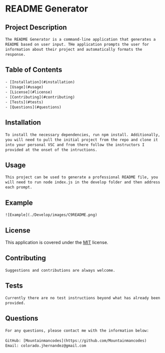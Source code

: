   # README Generator

  ## Project Description
    
    The README Generator is a command-line application that generates a README based on user input. THe application prompts the user for information about their project and automatically formats the response.
    
  ## Table of Contents
    
    - [Installation](#installation)
    - [Usage](#usage)
    - [License](#license)
    - [Contributing](#contributing)
    - [Tests](#tests)
    - [Questions](#questions)
    
  ## Installation
    
    To install the necessary dependencies, run npm install. Additionally, you will need to pull the initial project from the repo and clone it into your personal VSC and from there follow the instructors I provided at the onset of the intructions. 
    
  ## Usage
    
    This project can be used to generate a professional README file, you will need to run node index.js in the develop folder and then address each prompt.

  ## Example

    ![Example](./Develop/images/C9README.png)
    
  ## License
  
  This application is covered under the [MIT](https://opensource.org/licenses/MIT) license.

  ## Contributing
    
    Suggestions and contributions are always welcome.
    
  ## Tests
    
    Currently there are no test instructions beyond what has already been provided.
    
  ## Questions
    
    For any questions, please contact me with the information below:
    
    GitHub: [Mountainmancodes](https://github.com/Mountainmancodes)  
    Email: colorado.jhernandez@gmail.com
  